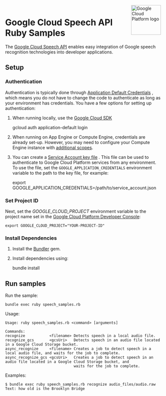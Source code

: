 <img src="https://avatars2.githubusercontent.com/u/2810941?v=3&s=96" alt="Google Cloud Platform logo" title="Google Cloud Platform" align="right" height="96" width="96"/>

# Google Cloud Speech API Ruby Samples

The [Google Cloud Speech API](https://cloud.google.com/speech/) enables easy
integration of Google speech recognition technologies into developer applications.

## Setup

### Authentication

Authentication is typically done through [Application Default Credentials](https://cloud.google.com/docs/authentication#getting_credentials_for_server-centric_flow)
, which means you do not have to change the code to authenticate as long as your
environment has credentials. You have a few options for setting up
authentication:

1. When running locally, use the [Google Cloud SDK](https://cloud.google.com/sdk/)

    gcloud auth application-default login

1. When running on App Engine or Compute Engine, credentials are already set-up.
However, you may need to configure your Compute Engine instance with
[additional scopes](https://cloud.google.com/compute/docs/authentication#using).

1. You can create a [Service Account key file](https://cloud.google.com/docs/authentication#service_accounts)
. This file can be used to authenticate to Google Cloud Platform services from
any environment. To use the file, set the `GOOGLE_APPLICATION_CREDENTIALS`
environment variable to the path to the key file, for example:

    export GOOGLE_APPLICATION_CREDENTIALS=/path/to/service_account.json

### Set Project ID

Next, set the *GOOGLE_CLOUD_PROJECT* environment variable to the project name
set in the
[Google Cloud Platform Developer Console](https://console.cloud.google.com):

    export GOOGLE_CLOUD_PROJECT="YOUR-PROJECT-ID"

### Install Dependencies

1. Install the [Bundler](http://bundler.io/) gem.

1. Install dependencies using:

    bundle install

## Run samples

Run the sample:

    bundle exec ruby speech_samples.rb

Usage:

    Usage: ruby speech_samples.rb <command> [arguments]

    Commands:
    recognize           <filename> Detects speech in a local audio file.
    recognize_gcs       <gcsUri>   Detects speech in an audio file located in a Google Cloud Storage bucket.
    async_recognize     <filename> Creates a job to detect speech in a local audio file, and waits for the job to complete.
    async_recognize_gcs <gcsUri>   Creates a job to detect speech in an audio file located in a Google Cloud Storage bucket, and
                                   waits for the job to complete.

Examples:

    $ bundle exec ruby speech_samples.rb recognize audio_files/audio.raw
    Text: how old is the Brooklyn Bridge
